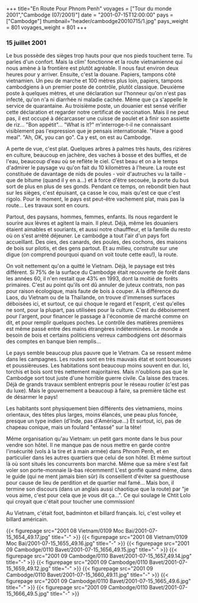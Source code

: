 +++
title="En Route Pour Phnom Penh"
voyages = ["Tour du monde 2001","Cambodge (07/2001)"]
date = "2001-07-15T12:00:00"
pays = ["Cambodge"]
thumbnail="header/cambodge20010715/1.jpg"
pays_weight = 801
voyages_weight = 801
+++
### 15 juillet 2001

Le bus possède des sièges trop hauts pour que nos pieds touchent terre. Tu 
parles d'un confort. Mais la clim' fonctionne et la route vietnamienne qui nous 
amène à la frontière est plutôt agréable. Il nous faut environ deux heures pour 
y arriver. Ensuite, c'est la douane. Papiers, tampons côté vietnamien. Un peu 
de marche et 100 mètres plus loin, papiers, tampons cambodgiens à un premier 
poste de contrôle, plutôt classique. Deuxième poste à quelques mètres, et une 
déclaration sur l'honneur qu'on n'est pas infecté, qu'on n'a ni diarrhée ni 
maladie cachée. Même que ça s'appelle le service de quarantaine. Au troisième 
poste, un douanier est sensé vérifier cette déclaration et regarder notre certificat 
de vaccination. Mais il ne peut pas, il est occupé à décarcasser une cuisse 
de poulet et à finir son assiette de riz... "Bon appétit"... "What is it?" m'interroge-t-il 
ne connaissant visiblement pas l'expression que je pensais internationale. "Have 
a good meal". "Ah, OK, you can go". Ca y est, on est au Cambodge. 

A perte de vue, c'est plat. Quelques arbres à palmes très hauts, des rizières 
en culture, beaucoup en jachère, des vaches à bosse et des buffles, et de l'eau, 
beaucoup d'eau où se reflète le ciel. C'est beau et on a le temps d'admirer 
le paysage vu qu'on fait du 10 kilomètres à l'heure. La route est constituée 
de davantage de nids de poules - voir d'autruches vu la taille - que de bitume 
(quand il y en a...) et à force d'être secouée, la porte du bus sort de plus 
en plus de ses gonds. Pendant ce temps, on rebondit bien haut sur les sièges, 
c'est épuisant, ça casse le cou, mais qu'est ce que c'est rigolo. Pour le moment, 
le pays est peut-être vachement plat, mais pas la route... Les travaux sont 
en cours.

Partout, des paysans, hommes, femmes, enfants. Ils nous regardent le sourire 
aux lèvres et agitent la main. Il pleut. Déjà, même les douaniers étaient aimables 
et souriants, et aussi notre chaufffeur, et la famille du resto où on s'est 
arrêté déjeuner. Le cambodge a tout l'air d'un pays fort accueillant. Des oies, 
des canards, des poules, des cochons, des maisons de bois sur pilotis, et des 
gens partout. Et au milieu, construite sur une digue (on comprend pourquoi quand 
on voit toute cette eau!), la route.

On voit nettement qu'on a quitté le Vietnam. Déjà, le paysage est très différent. 
Si 75% de la surface du Cambodge était recouverte de forêt dans les années 60, 
il n'en restait que 43% en 1993, dont la moitié de forêts primaires. C'est au 
point qu'ils ont dû annuler de juteux contrats, non pas pour raison écologique, 
mais faute de bois à couper. A la différence du Laos, du Vietnam ou de la Thaïlande, 
on trouve d'immenses surfaces déboisées ici, et surtout, ce qui choque le regard 
et l'esprit, c'est qu'elles ne sont, pour la plupart, pas utilisées pour la 
culture. C'est du déboisement pour l'argent, pour financer le passage à l'économie 
de marché comme on dit, et pour remplir quelques poches. Le contrôle des matières 
premières est même passé entre des mains étrangères indéterminées. Le monde 
a besoin de bois et certains politiciens verreux cambodgiens ont désormais des 
comptes en banque bien remplis...

Le pays semble beaucoup plus pauvre que le Vietnam. Ca se ressent même dans 
les campagnes. Les routes sont en très mauvais état et sont boueuses et poussièreuses. 
Les habitations sont beaucoup moins souvent en dur. Ici, torchis et bois sont 
très nettement majoritaires. Mais n'oublions pas que le Cambodge sort tout juste 
d'une horrible guerre civile. Ca laisse des traces. Déjà de grands travaux semblent 
entrepris pour le réseau routier (c'est pas du luxe). Mais le gouvernement a 
beaucoup à faire, sa première tâche est de désarmer le pays!

Les habitants sont physiquement bien différents des vietnamiens, moins orientaux, 
des têtes plus larges, moins élancés, une peau plus foncée, presque un type 
indien (d'Inde, pas d'Amérique...) Et surtout, ici, pas de chapeau conique, 
mais un foulard "entassé" sur la tête!

Même organisation qu'au Vietnam: un petit gars monte dans le bus pour vendre 
son hôtel. Il ne manque pas de nous mettre en garde contre l'insécurité (vols 
à la tire et à main armée) dans Phnom Penh, et en particulier dans les autres 
quartiers que celui de son hôtel. Et même surtout là où sont situés les concurrents 
bon marché. Même que sa mère s'est fait voler son porte-monnaie là-bas récemment! 
L'est gonflé quand même, dans le guide (qui ne ment jamais bien sûr) ils conseillent 
d'éviter sa guesthouse pour cause de lieu de perdition et de quartier mal famé... 
Mais bon, il termine son discours (dans un anglais aussi chaotique que la route) 
par "je vous aime, c'est pour cela que je vous dit ça...". Ce qui soulage le 
Chtit Lolo qui croyait que c'était pour toucher une commission! 

Au Vietnam, c'était foot, badminton et billard français. Ici, c'est volley 
et billard américain.


<div id="TOTO">{{< figurepage src="2001 08 Vietnam/0109 Moc Bai/2001-07-15_1654_49.17.jpg" title="-"  >}}
{{< figurepage src="2001 08 Vietnam/0109 Moc Bai/2001-07-15_1655_49.16.jpg" title="-"  >}}
{{< figurepage src="2001 09 Cambodge/0110 Bavet/2001-07-15_1656_49.15.jpg" title="-"  >}}
{{< figurepage src="2001 09 Cambodge/0110 Bavet/2001-07-15_1657_49.14.jpg" title="-"  >}}
{{< figurepage src="2001 09 Cambodge/0110 Bavet/2001-07-15_1659_49.12.jpg" title="-"  >}}
{{< figurepage src="2001 09 Cambodge/0110 Bavet/2001-07-15_1660_49.11.jpg" title="-"  >}}
{{< figurepage src="2001 09 Cambodge/0110 Bavet/2001-07-15_1665_49.6.jpg" title="-"  >}}
{{< figurepage src="2001 09 Cambodge/0110 Bavet/2001-07-15_1666_49.5.jpg" title="-"  >}}
</DIV>

